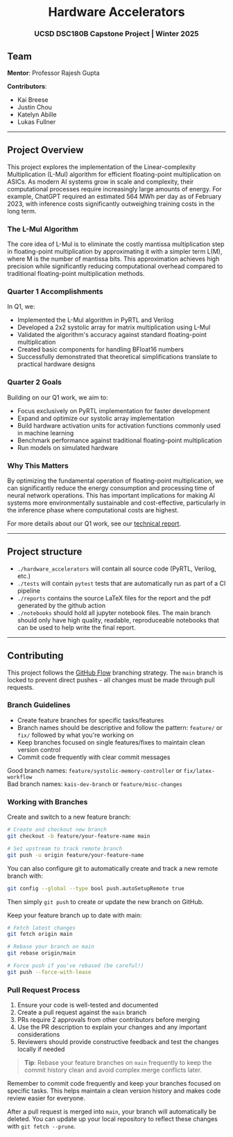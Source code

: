 <div align="center">

# Hardware Accelerators
### UCSD DSC180B Capstone Project | Winter 2025

<!-- [![License: MIT](https://img.shields.io/badge/License-MIT-yellow.svg)](https://opensource.org/licenses/MIT)
[![PRs Welcome](https://img.shields.io/badge/PRs-welcome-brightgreen.svg)](CONTRIBUTING.md) -->

</div>

## Team

**Mentor**: Professor Rajesh Gupta

**Contributors**:
- Kai Breese
- Justin Chou
- Katelyn Abille
- Lukas Fullner

---

## Project Overview

This project explores the implementation of the Linear-complexity Multiplication (L-Mul) algorithm for efficient floating-point multiplication on ASICs. As modern AI systems grow in scale and complexity, their computational processes require increasingly large amounts of energy. For example, ChatGPT required an estimated 564 MWh per day as of February 2023, with inference costs significantly outweighing training costs in the long term.

### The L-Mul Algorithm
The core idea of L-Mul is to eliminate the costly mantissa multiplication step in floating-point multiplication by approximating it with a simpler term L(M), where M is the number of mantissa bits. This approximation achieves high precision while significantly reducing computational overhead compared to traditional floating-point multiplication methods.

### Quarter 1 Accomplishments
In Q1, we:
- Implemented the L-Mul algorithm in PyRTL and Verilog
- Developed a 2x2 systolic array for matrix multiplication using L-Mul
- Validated the algorithm's accuracy against standard floating-point multiplication
- Created basic components for handling BFloat16 numbers
- Successfully demonstrated that theoretical simplifications translate to practical hardware designs

### Quarter 2 Goals
Building on our Q1 work, we aim to:
- Focus exclusively on PyRTL implementation for faster development
- Expand and optimize our systolic array implementation
- Build hardware activation units for activation functions commonly used in machine learning
- Benchmark performance against traditional floating-point multiplication
- Run models on simulated hardware

### Why This Matters
By optimizing the fundamental operation of floating-point multiplication, we can significantly reduce the energy consumption and processing time of neural network operations. This has important implications for making AI systems more environmentally sustainable and cost-effective, particularly in the inference phase where computational costs are highest.

For more details about our Q1 work, see our [technical report](reports/main.pdf).

---

## Project structure

- `./hardware_accelerators` will contain all source code (PyRTL, Verilog, etc.)
- `./tests` will contain `pytest` tests that are automatically run as part of a CI pipeline
- `./reports` contains the source LaTeX files for the report and the pdf generated by the github action
- `./notebooks` should hold all jupyter notebook files. The main branch should only have high quality, readable, reproduceable notebooks that can be used to help write the final report.

---

## Contributing

This project follows the [GitHub Flow](https://docs.github.com/en/get-started/quickstart/github-flow) branching strategy. The `main` branch is locked to prevent direct pushes - all changes must be made through pull requests.

### Branch Guidelines

- Create feature branches for specific tasks/features
- Branch names should be descriptive and follow the pattern: `feature/` or `fix/` followed by what you're working on
- Keep branches focused on single features/fixes to maintain clean version control
- Commit code frequently with clear commit messages

Good branch names: `feature/systolic-memory-controller` or `fix/latex-workflow`  
Bad branch names: `kais-dev-branch` or `feature/misc-changes`

### Working with Branches

Create and switch to a new feature branch:
```bash
# Create and checkout new branch
git checkout -b feature/your-feature-name main

# Set upstream to track remote branch
git push -u origin feature/your-feature-name
```

You can also configure git to automatically create and track a new remote branch with:
```bash
git config --global --type bool push.autoSetupRemote true
```
Then simply `git push` to create or update the new branch on GitHub.

Keep your feature branch up to date with main:
```bash
# Fetch latest changes
git fetch origin main

# Rebase your branch on main
git rebase origin/main

# Force push if you've rebased (be careful!)
git push --force-with-lease
```

### Pull Request Process

1. Ensure your code is well-tested and documented
2. Create a pull request against the `main` branch
3. PRs require 2 approvals from other contributors before merging
4. Use the PR description to explain your changes and any important considerations
5. Reviewers should provide constructive feedback and test the changes locally if needed

> **Tip**: Rebase your feature branches on `main` frequently to keep the commit history clean and avoid complex merge conflicts later.

Remember to commit code frequently and keep your branches focused on specific tasks. This helps maintain a clean version history and makes code review easier for everyone.

After a pull request is merged into `main`, your branch will automatically be deleted. You can update up your local repository to reflect these changes with `git fetch --prune`.
